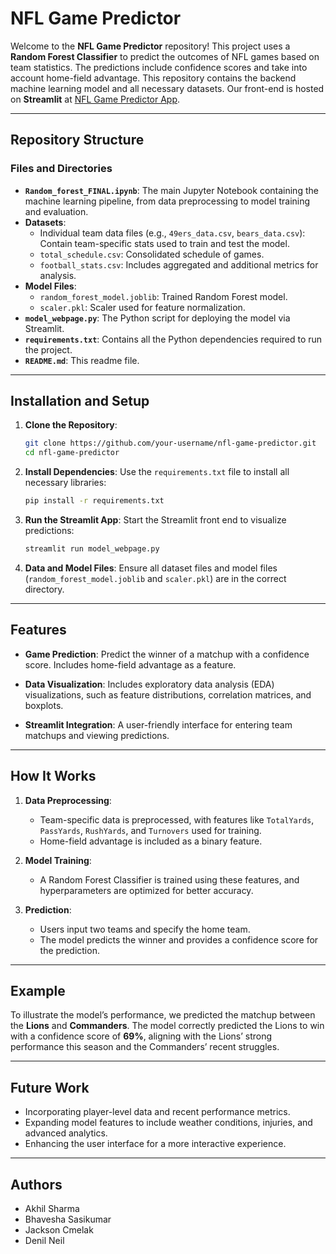 # NFL Game Predictor

Welcome to the **NFL Game Predictor** repository! This project uses a **Random Forest Classifier** to predict the outcomes of NFL games based on team statistics. The predictions include confidence scores and take into account home-field advantage. This repository contains the backend machine learning model and all necessary datasets. Our front-end is hosted on **Streamlit** at [NFL Game Predictor App](https://nflgamepredictor-5hckdtkzbdzot6ynmrtpky.streamlit.app).

---

## Repository Structure

### Files and Directories

- **`Random_forest_FINAL.ipynb`**: The main Jupyter Notebook containing the machine learning pipeline, from data preprocessing to model training and evaluation.
- **Datasets**:
  - Individual team data files (e.g., `49ers_data.csv`, `bears_data.csv`): Contain team-specific stats used to train and test the model.
  - `total_schedule.csv`: Consolidated schedule of games.
  - `football_stats.csv`: Includes aggregated and additional metrics for analysis.
- **Model Files**:
  - `random_forest_model.joblib`: Trained Random Forest model.
  - `scaler.pkl`: Scaler used for feature normalization.
- **`model_webpage.py`**: The Python script for deploying the model via Streamlit.
- **`requirements.txt`**: Contains all the Python dependencies required to run the project.
- **`README.md`**: This readme file.

---

## Installation and Setup

1. **Clone the Repository**:
   ```bash
   git clone https://github.com/your-username/nfl-game-predictor.git
   cd nfl-game-predictor
   ```

2. **Install Dependencies**:
   Use the `requirements.txt` file to install all necessary libraries:
   ```bash
   pip install -r requirements.txt
   ```

3. **Run the Streamlit App**:
   Start the Streamlit front end to visualize predictions:
   ```bash
   streamlit run model_webpage.py
   ```

4. **Data and Model Files**:
   Ensure all dataset files and model files (`random_forest_model.joblib` and `scaler.pkl`) are in the correct directory.

---

## Features

- **Game Prediction**:
  Predict the winner of a matchup with a confidence score. Includes home-field advantage as a feature.
  
- **Data Visualization**:
  Includes exploratory data analysis (EDA) visualizations, such as feature distributions, correlation matrices, and boxplots.

- **Streamlit Integration**:
  A user-friendly interface for entering team matchups and viewing predictions.

---

## How It Works

1. **Data Preprocessing**:
   - Team-specific data is preprocessed, with features like `TotalYards`, `PassYards`, `RushYards`, and `Turnovers` used for training.
   - Home-field advantage is included as a binary feature.

2. **Model Training**:
   - A Random Forest Classifier is trained using these features, and hyperparameters are optimized for better accuracy.

3. **Prediction**:
   - Users input two teams and specify the home team.
   - The model predicts the winner and provides a confidence score for the prediction.

---

## Example

To illustrate the model’s performance, we predicted the matchup between the **Lions** and **Commanders**. The model correctly predicted the Lions to win with a confidence score of **69%**, aligning with the Lions’ strong performance this season and the Commanders’ recent struggles.

---

## Future Work

- Incorporating player-level data and recent performance metrics.
- Expanding model features to include weather conditions, injuries, and advanced analytics.
- Enhancing the user interface for a more interactive experience.

---

## Authors

- Akhil Sharma
- Bhavesha Sasikumar
- Jackson Cmelak
- Denil Neil 
